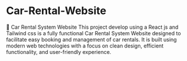 # Car-Rental-Website
🚗 Car Rental System Website This project develop using a React js and Tailwind css is a fully functional Car Rental System Website designed to facilitate easy booking and management of car rentals. It is built using modern web technologies with a focus on clean design, efficient functionality, and user-friendly experience.
